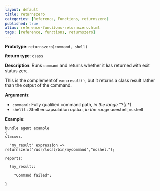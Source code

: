 ```yaml
---
layout: default
title: returnszero
categories: [Reference, Functions, returnszero]
published: true
alias: reference-functions-returnszero.html
tags: [reference, functions, returnszero]
---
```


**Prototype**: `returnszero(command, shell)`

**Return type**: `class`

**Description**: Runs `command` and returns whether it has returned with exit 
status zero.

This is the complement of `execresult()`, but it returns a class result
rather than the output of the command.

**Arguments**:

* `command` : Fully qualified command path, *in the range* "?(/.\*)
* `shelll` : Shell encapsulation option, *in the range* useshell,noshell   

**Example**:

```cf3
bundle agent example
{     
classes:

  "my_result" expression => returnszero("/usr/local/bin/mycommand","noshell");

reports:

  !my_result::

    "Command failed";

}
```
